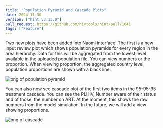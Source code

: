 ```yaml
---
title: "Population Pyramid and Cascade Plots"
date: 2024-11-30
version: ["hint v3.13.0"]
pull_request: https://github.com/hivtools/hint/pull/1041
tags: ["Feature"]
---
```


Two new plots have been added into Naomi interface. The first is a new input review plot which shows population pyramids for every region in the area hierarchy. Data for this will be aggregated from the lowest level available in the uploaded population file. You can view numbers or the proportion. When viewing proportion, the aggregated country level population proportions are shown with a black line.

![png of population pyramid](/news/img/input-population-pyramid.png)

You can also now see cascade plot of the first two items in the 95-95-95 treatment cascade. You can see the PLHIV, Number aware of their status and of those, the number on ART. At the moment, this shows the raw numbers from the model simulation. In the future, we will add a view showing proportions.

![png of cascade](/news/img/output-cascade-plot.png)
